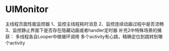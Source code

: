 # UIMonitor
主线程页面性能监控器
 1、监控主线程耗时消息
 2、监控连续动画过程中是否流畅
 3、监控静止界面下是否存在隐藏动画或者handler定时器
 补充2中特殊场景的捕获：
 多线程各自Looper中做循环调用
 多个activity有心跳，精确定位到跳转到哪个activity
